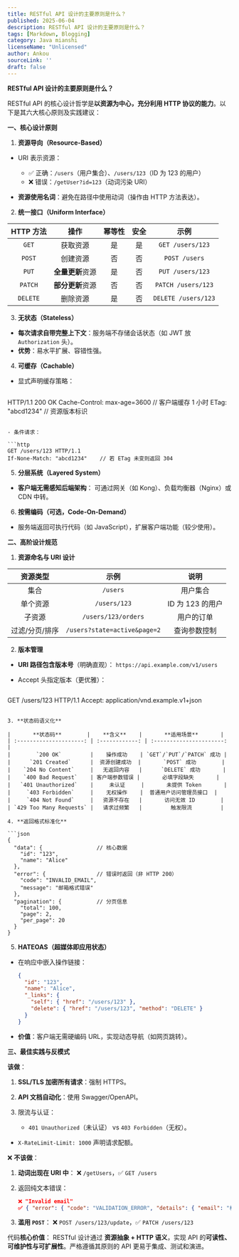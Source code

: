 ```yaml
---
title: RESTful API 设计的主要原则是什么？
published: 2025-06-04
description: RESTful API 设计的主要原则是什么？
tags: [Markdown, Blogging]
category: Java mianshi
licenseName: "Unlicensed"
author: Ankou
sourceLink: ''
draft: false
---
```

**RESTful API 设计的主要原则是什么？**

RESTful API 的核心设计哲学是**以资源为中心，充分利用 HTTP 协议的能力**。以下是其六大核心原则及实践建议：

**一、核心设计原则**

1. **资源导向（Resource-Based）**

- URI 表示资源：

  - ✅ 正确：`/users`（用户集合）、`/users/123`（ID 为 123 的用户）
  - ❌ 错误：`/getUser?id=123`（动词污染 URI）
  
- **资源使用名词**：避免在路径中使用动词（操作由 HTTP 方法表达）。

2. **统一接口（Uniform Interface）**

| **HTTP 方法** |     **操作**     | **幂等性** | **安全** |      **示例**       |
| :-----------: | :--------------: | :--------: | :------: | :-----------------: |
|     `GET`     |     获取资源     |     是     |    是    |  `GET /users/123`   |
|    `POST`     |     创建资源     |     否     |    否    |    `POST /users`    |
|     `PUT`     | **全量更新**资源 |     是     |    否    |  `PUT /users/123`   |
|    `PATCH`    | **部分更新**资源 |     否     |    否    | `PATCH /users/123`  |
|   `DELETE`    |     删除资源     |     是     |    否    | `DELETE /users/123` |

3. **无状态（Stateless）**

- **每次请求自带完整上下文**：服务端不存储会话状态（如 JWT 放 `Authorization` 头）。
- **优势**：易水平扩展、容错性强。

4. **可缓存（Cachable）**

- 显式声明缓存策略：

  ```http
HTTP/1.1 200 OK
  Cache-Control: max-age=3600  // 客户端缓存 1 小时
ETag: "abcd1234"             // 资源版本标识
  ```

- 条件请求：

  ```http
GET /users/123 HTTP/1.1
  If-None-Match: "abcd1234"    // 若 ETag 未变则返回 304
```

5. **分层系统（Layered System）**

- **客户端无需感知后端架构**：
  可通过网关（如 Kong）、负载均衡器（Nginx）或 CDN 中转。

6. **按需编码（可选，Code-On-Demand）**

- 服务端返回可执行代码（如 JavaScript），扩展客户端功能（较少使用）。

**二、高阶设计规范**

1. **资源命名与 URI 设计**

|  **资源类型**  |           **示例**           |     **说明**     |
| :------------: | :--------------------------: | :--------------: |
|      集合      |           `/users`           |     用户集合     |
|    单个资源    |         `/users/123`         | ID 为 123 的用户 |
|     子资源     |     `/users/123/orders`      |    用户的订单    |
| 过滤/分页/排序 | `/users?state=active&page=2` |   查询参数控制   |

2. **版本管理**

- **URI 路径包含版本号**（明确直观）：
  `https://api.example.com/v1/users`

- Accept 头指定版本（更优雅）：

  ```http
GET /users/123 HTTP/1.1
  Accept: application/vnd.example.v1+json
```

3. **状态码语义化**

|       **状态码**        |    **含义**    |       **适用场景**       |
| :---------------------: | :------------: | :----------------------: |
|        `200 OK`         |    操作成功    | `GET`/`PUT`/`PATCH` 成功 |
|      `201 Created`      |  资源创建成功  |       `POST` 成功        |
|    `204 No Content`     |   无返回内容   |      `DELETE` 成功       |
|    `400 Bad Request`    | 客户端参数错误 |       必填字段缺失       |
|   `401 Unauthorized`    |     未认证     |       未提供 Token       |
|     `403 Forbidden`     |    无权操作    |  普通用户访问管理员接口  |
|     `404 Not Found`     |   资源不存在   |       访问无效 ID        |
| `429 Too Many Requests` |   请求过频繁   |         触发限流         |

4. **返回格式标准化**

```json
{
  "data": {                 // 核心数据
    "id": "123",
    "name": "Alice"
  },
  "error": {                // 错误时返回（非 HTTP 200）
    "code": "INVALID_EMAIL",
    "message": "邮箱格式错误"
  },
  "pagination": {           // 分页信息
    "total": 100,
    "page": 2,
    "per_page": 20
  }
}
```

5. **HATEOAS（超媒体即应用状态）**

- 在响应中嵌入操作链接：

  ```json
  {
    "id": "123",
    "name": "Alice",
    "_links": {
      "self": { "href": "/users/123" },
      "delete": { "href": "/users/123", "method": "DELETE" }
    }
  }
  ```
  
- **价值**：客户端无需硬编码 URL，实现动态导航（如网页跳转）。

**三、最佳实践与反模式**

 **该做**：

1. **SSL/TLS 加密所有请求**：强制 HTTPS。

2. **API 文档自动化**：使用 Swagger/OpenAPI。

3. 限流与认证：

   - `401 Unauthorized`（未认证） vs `403 Forbidden`（无权）。
- `X-RateLimit-Limit: 1000` 声明请求配额。

❌ **不该做**：

1. **动词出现在 URI 中**：
   ❌ `/getUsers`，✅ `GET /users`

2. 返回纯文本错误：

   ```json
   ❌ "Invalid email"
   ✅ { "error": { "code": "VALIDATION_ERROR", "details": { "email": "格式无效" } } }
   ```
   
3. **滥用 `POST`**：
   ❌ `POST /users/123/update`，✅ `PATCH /users/123`

代码**核心价值**：
RESTful 设计通过 ​**​资源抽象 + HTTP 语义​**​，实现 API 的​**​可读性、可维护性与可扩展性​**​。严格遵循其原则的 API 更易于集成、测试和演进。